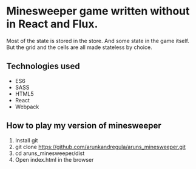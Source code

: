 # Minesweeper game written without in React and Flux.
Most of the state is stored in the store. And some state in the game itself. But the grid and the cells are all made stateless by choice.

## Technologies used

- ES6
- SASS
- HTML5
- React
- Webpack

## How to play my version of minesweeper

1. Install git
2. git clone https://github.com/arunkandregula/aruns_minesweeper.git
3. cd aruns_minesweeper/dist
4. Open index.html in the browser